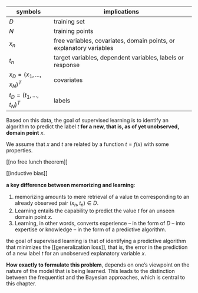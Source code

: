| symbols                    | implications                                                        |
| -------------------------- | ------------------------------------------------------------------- |
| $D$                        | training set                                                        |
| $N$                        | training points                                                     |
| $x_n$                      | free variables, covariates, domain points, or explanatory variables |
| $t_n$                      | target variables, dependent variables, labels or response           |
| $x_D={(x_1, ... , x_N)}^T$ | covariates                                                          |
| $t_D={(t_1, ... , t_N)}^T$ | labels                                                                    |

Based on this data, the goal of supervised learning is to identify an algorithm to predict the label $t$ **for a new, that is, as of yet unobserved, domain point** $x$.

We assume that $x$ and $t$ are related by a function $t=f(x)$ with some properties.

[[no free lunch theorem]]

[[inductive bias]]

**a key diﬀerence between memorizing and learning**:
1. memorizing amounts to mere retrieval of a value tn corresponding to an already observed pair $(x_n, t_n) ∈ D$.
2. Learning entails the capability to predict the value $t$ for an unseen domain point $x$.
3. Learning, in other words, converts experience – in the form of $D$ – into expertise or knowledge – in the form of a predictive algorithm.

the goal of supervised learning is that of identifying a predictive algorithm that minimizes the [[generalization loss]], that is, the error in the prediction of a new label $t$ for an unobserved explanatory variable $x$. 

**How exactly to formulate this problem**, depends on one’s viewpoint on the nature of the model that is being learned. This leads to the distinction between the frequentist and the Bayesian approaches, which is central to this chapter.